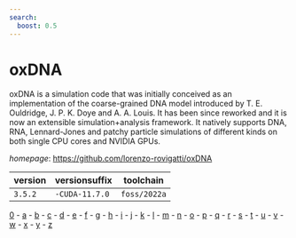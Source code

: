 ```yaml
---
search:
  boost: 0.5
---
```

# oxDNA

oxDNA is a simulation code that was initially conceived as an implementation  of the coarse-grained DNA model introduced by T. E. Ouldridge, J. P. K. Doye and A. A. Louis.  It has been since reworked and it is now an extensible simulation+analysis framework.  It natively supports DNA, RNA, Lennard-Jones and patchy particle simulations of different kinds  on both single CPU cores and NVIDIA GPUs.

*homepage*: <https://github.com/lorenzo-rovigatti/oxDNA>

version | versionsuffix | toolchain
--------|---------------|----------
``3.5.2`` | ``-CUDA-11.7.0`` | ``foss/2022a``

[0](../0/index.md) - [a](../a/index.md) - [b](../b/index.md) - [c](../c/index.md) - [d](../d/index.md) - [e](../e/index.md) - [f](../f/index.md) - [g](../g/index.md) - [h](../h/index.md) - [i](../i/index.md) - [j](../j/index.md) - [k](../k/index.md) - [l](../l/index.md) - [m](../m/index.md) - [n](../n/index.md) - [o](../o/index.md) - [p](../p/index.md) - [q](../q/index.md) - [r](../r/index.md) - [s](../s/index.md) - [t](../t/index.md) - [u](../u/index.md) - [v](../v/index.md) - [w](../w/index.md) - [x](../x/index.md) - [y](../y/index.md) - [z](../z/index.md)

